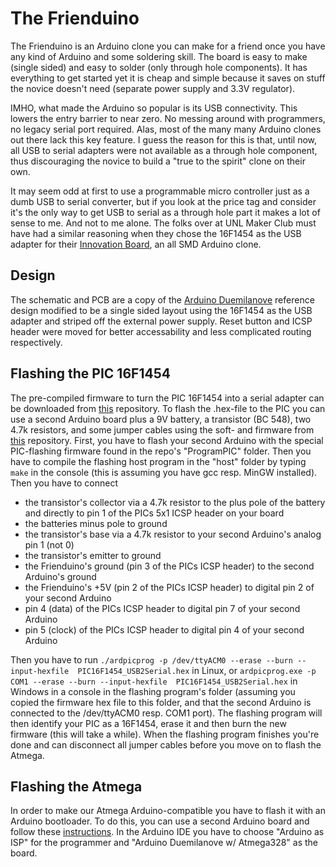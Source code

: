 # The Frienduino
The Frienduino is an Arduino clone you can make for a friend once you have any kind of Arduino and some soldering skill.
The board is easy to make (single sided) and easy to solder (only through hole components).
It has everything to get started yet it is cheap and simple because it saves on stuff the novice doesn't need (separate power supply and 3.3V regulator).

IMHO, what made the Arduino so popular is its USB connectivity. This lowers the entry barrier to near zero.
No messing around with programmers, no legacy serial port required.
Alas, most of the many many Arduino clones out there lack this key feature.
I guess the reason for this is that, until now, all USB to serial adapters were not available as a through hole component, 
thus discouraging the novice to build a "true to the spirit" clone on their own.

It may seem odd at first to use a programmable micro controller just as a dumb USB to serial converter, but if you look at the price tag and consider it's the only way to get USB to serial as a through hole part it makes a lot of sense to me.
And not to me alone. The folks over at UNL Maker Club must have had a similar reasoning when they chose the 16F1454 as the USB adapter for their [Innovation Board](http://make.unl.edu/innovation-board/), an all SMD Arduino clone.


## Design
The schematic and PCB are a copy of the [Arduino Duemilanove](http://arduino.cc/en/pmwiki.php?n=Main/arduinoBoardDuemilanove) reference design modified to be a single sided layout using the 16F1454 as the USB adapter and striped off the external power supply. Reset button and ICSP header were moved for better accessability and less complicated routing respectively.

## Flashing the PIC 16F1454
The pre-compiled firmware to turn the PIC 16F1454 into a serial adapter can be downloaded from [this](https://github.com/jgeisler0303/PIC16F1454_USB2Serial) repository. To flash the .hex-file to the PIC you can use a second Arduino board plus a 9V battery, a transistor (BC 548), two 4.7k resistors, and some jumper cables using the soft- and firmware from [this](https://github.com/jgeisler0303/ardpicprog) repository. 
First, you have to flash your second Arduino with the special PIC-flashing firmware found in the repo's "ProgramPIC" folder. Then you have to compile the flashing host program in the "host" folder by typing `make` in the console (this is assuming you have gcc resp. MinGW installed).
Then you have to connect
* the transistor's collector via a 4.7k resistor to the plus pole of the battery and directly to pin 1 of the PICs 5x1 ICSP header on your board
* the batteries minus pole to ground
* the transistor's base via a 4.7k resistor to your second Arduino's analog pin 1 (not 0)
* the transistor's emitter to ground
* the Frienduino's ground (pin 3 of the PICs ICSP header) to the second Arduino's ground
* the Frienduino's +5V (pin 2 of the PICs ICSP header) to digital pin 2 of your second Arduino
* pin 4 (data) of the PICs ICSP header to digital pin 7 of your second Arduino
* pin 5 (clock) of the PICs ICSP header to digital pin 4 of your second Arduino

Then you have to run `./ardpicprog -p /dev/ttyACM0 --erase --burn --input-hexfile  PIC16F1454_USB2Serial.hex` in Linux, or `ardpicprog.exe -p COM1 --erase --burn --input-hexfile  PIC16F1454_USB2Serial.hex` in Windows in a console in the flashing program's folder (assuming you copied the firmware hex file to this folder, and that the second Arduino is connected to the /dev/ttyACM0 resp. COM1 port). The flashing program will then identify your PIC as a 16F1454, erase it and then burn the new firmware (this will take a while). When the flashing program finishes you're done and can disconnect all jumper cables before you move on to flash the Atmega.

## Flashing the Atmega
In order to make our Atmega Arduino-compatible you have to flash it with an Arduino bootloader. To do this, you can use a second Arduino board and follow these [instructions](http://arduino.cc/en/Tutorial/ArduinoISP). In the Arduino IDE you have to choose "Arduino as ISP" for the programmer and "Arduino Duemilanove w/ Atmega328" as the board.

